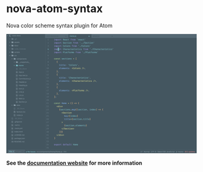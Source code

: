 # nova-atom-syntax

Nova color scheme syntax plugin for Atom

![Screenshot](/assets/screenshot.png?raw=true "Screenshot")

**See the [documentation website](https://trevordmiller.github.io/nova) for more information**
